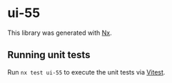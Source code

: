 # ui-55

This library was generated with [Nx](https://nx.dev).

## Running unit tests

Run `nx test ui-55` to execute the unit tests via [Vitest](https://vitest.dev/).
